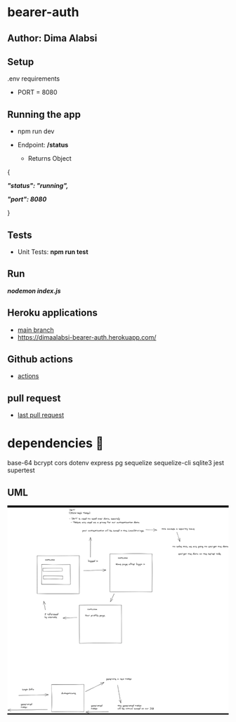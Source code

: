 # bearer-auth

## Author: Dima Alabsi


## Setup
 .env requirements
* PORT = 8080
## Running the app

* npm run dev

* Endpoint:  **/status** 

    * Returns Object

{



  ***"status": "running",***

  ***"port": 8080***

}


## Tests

* Unit Tests: **npm run test**

## Run

***nodemon index.js***



## Heroku applications 

*   [main branch](https://dimaalabsi-bearer-auth.herokuapp.com/) 
*   https://dimaalabsi-bearer-auth.herokuapp.com/ 

## Github actions

*    [actions](https://github.com/DimaAlabsi/bearer-auth/actions)      


## pull request


* [last pull request](https://github.com/DimaAlabsi/bearer-auth/pull/1)


# dependencies 💯

base-64
bcrypt
cors
dotenv
express
pg
sequelize
sequelize-cli
sqlite3
jest
supertest
    

## UML


![notes](/img/whiteboard.png)

